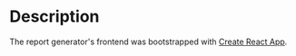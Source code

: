 # Description

The report generator's frontend was bootstrapped with [Create React App](https://github.com/facebook/create-react-app).
